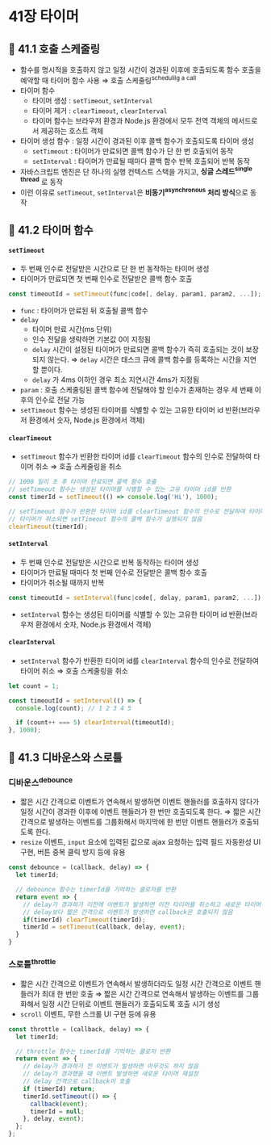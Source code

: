 # 41장 타이머

## 📂 41.1 호출 스케줄링
- 함수를 명시적을 호출하지 않고 일정 시간이 경과된 이후에 호출되도록 함수 호출을 예약할 때 타이머 함수 사용
⇒ 호출 스케줄링<sup>schedulilg a call</sup>
- 타이머 함수
  - 타이머 생성 : `setTimeout`, `setInterval`
  - 타이머 제거 : `clearTimeout`, `clearInterval`
  - 타이머 함수는 브라우저 환경과 Node.js 환경에서 모두 전역 객체의 메서드로서 제공하는 호스트 객체
- 타이머 생성 함수 : 일정 시간이 경과된 이후 콜백 함수가 호출되도록 타이머 생성
  - `setTimeout` : 타이머가 만료되면 콜백 함수가 단 한 번 호출되어 동작
  - `setInterval` : 타이머가 만료될 때마다 콜백 함수 반복 호출되어 반복 동작
- 자바스크립트 엔진은 단 하나의 실행 컨텍스트 스택을 가지고, **싱글 스레드<sup>single thread</sup>** 로 동작
- 이런 이유로 `setTimeout`, `setInterval`은 **비동기<sup>asynchronous</sup> 처리 방식**으로 동작

## 📂 41.2 타이머 함수
#### `setTimeout`
- 두 번째 인수로 전달받은 시간으로 단 한 번 동작하는 타이머 생성
- 타이머가 만료되면 첫 번째 인수로 전달받은 콜백 함수 호출
```javascript
const timeoutId = setTimeout(func|code[, delay, param1, param2, ...]);
```
- `func` : 타이머가 만료된 뒤 호출될 콜백 함수
- `delay`
  - 타이머 만료 시간(ms 단위)
  - 인수 전달을 생략하면 기본값 0이 지정됨
  - `delay` 시간이 설정된 타이머가 만료되면 콜백 함수가 즉히 호출되는 것이 보장되지 않는다.
  ⇒ `delay` 시간은 태스크 큐에 콜백 함수를 등록하는 시간을 지연할 뿐이다.
  - `delay` 가 4ms 이하인 경우 최소 지연시간 4ms가 지정됨
- `param` : 호출 스케줄링된 콜백 함수에 전달해야 할 인수가 존재하는 경우 세 번째 이후의 인수로 전달 가능
- `setTimeout` 함수는 생성된 타이머를 식별할 수 있는 고유한 타이머 id 반환(브라우저 환경에서 숫자, Node.js 환경에서 객체)

#### `clearTimeout`
- `setTimeout` 함수가 반환한 타이머 id를 `clearTimeout` 함수의 인수로 전달하여 타이머 취소
⇒ 호출 스케줄링을 취소

```javascript
// 1000 밀리 초 후 타이머 만료되면 콜백 함수 호출
// setTimeout 함수는 생성된 타이머를 식별할 수 있는 고유 타이머 id를 반환
const timerId = setTimeout(() => console.log('Hi'), 1000);

// setTimeout 함수가 반환한 타이머 id를 clearTimeout 함수의 인수로 전달하여 타이머 취소
// 타이머가 취소되면 setTimeout 함수의 콜백 함수가 실행되지 않음
clearTimeout(timerId);
```

#### `setInterval`
- 두 번째 인수로 전달받은 시간으로 반복 동작하는 타이머 생성
- 타이머가 만료될 때마다 첫 번째 인수로 전달받은 콜백 함수 호출
- 타이머가 취소될 때까지 반복
```javascript
const timeoutId = setInterval(func|code[, delay, param1, param2, ...]);
```
- `setInterval` 함수는 생성된 타이머를 식별할 수 있는 고유한 타이머 id 반환(브라우저 환경에서 숫자, Node.js 환경에서 객체)

#### `clearInterval`
- `setInterval` 함수가 반환한 타이머 id를 `clearInterval` 함수의 인수로 전달하여 타이머 취소
⇒ 호출 스케줄링을 취소

```javascript
let count = 1;

const timeoutId = setInterval(() => {
  console.log(count); // 1 2 3 4 5

  if (count++ === 5) clearInterval(timeoutId);
}, 1000);
```

## 📂 41.3 디바운스와 스로틀
### 디바운스<sup>debounce</sup>
- 짧은 시간 간격으로 이벤트가 연속해서 발생하면 이벤트 핸들러를 호출하지 않다가 일정 시간이 경과한 이후에 이벤트 핸들러가 한 번만 호출되도록 한다.
⇒ 짧은 시간 간격으로 발생하는 이벤트를 그룹화해서 마지막에 한 번만 이벤트 핸들러가 호출되도록 한다.
- `resize` 이벤트, `input` 요소에 입력된 값으로 ajax 요청하는 입력 필드 자동완성 UI 구현, 버튼 중복 클릭 방지 등에 유용

```javascript
const debounce = (callback, delay) => {
  let timerId;

  // debounce 함수는 timerId를 기억하는 클로저를 반환
  return event => {
    // delay가 경과하기 이전에 이벤트가 발생하면 이전 타이머를 취소하고 새로운 타이머 재설정
    // delay보다 짧은 간격으로 이벤트가 발생하면 callback은 호출되지 않음
    if(timerId) clearTimeout(timerId);
    timerId = setTimeout(callback, delay, event);
  }
}
```

### 스로틀<sup>throttle</sup>
- 짧은 시간 간격으로 이벤트가 연속해서 발생하더라도 일정 시간 간격으로 이벤트 핸들러가 최대 한 번만 호출
⇒ 짧은 시간 간격으로 연속해서 발생하는 이벤트를 그룹화해서 일정 시간 단위로 이벤트 핸들러가 호출되도록 호출 시기 생성
- `scroll` 이벤트, 무한 스크롤 UI 구현 등에 유용

```javascript
const throttle = (callback, delay) => {
  let timerId;

  // throttle 함수는 timerId를 기억하는 클로저 반환
  return event => {
    // delay가 경과하기 전 이벤트가 발생하면 아무것도 하지 않음
    // delay가 경과했을 때 이벤트 발생하면 새로운 타이머 재설정
    // delay 간격으로 callback이 호출
    if (timerId) return;
    timerId.setTimeout(() => {
      callback(event);
      timerId = null;
    }, delay, event);
  };
};
```
